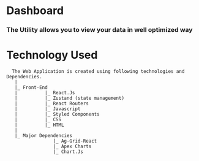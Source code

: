 # Dashboard
### The Utility allows you to view your data in well optimized way 

# Technology Used
      The Web Application is created using following technologies and Dependencies.
       |
       |_ Front-End 
       |          |_ React.Js
       |          |_ Zustand (state management) 
       |          |_ React Routers
       |          |_ Javascript
       |          |_ Styled Components
       |          |_ CSS 
       |          |_ HTML
       |
       |_ Major Dependencies
                     |_ Ag-Grid-React     
                     |_ Apex Charts
                     |_ Chart.Js

